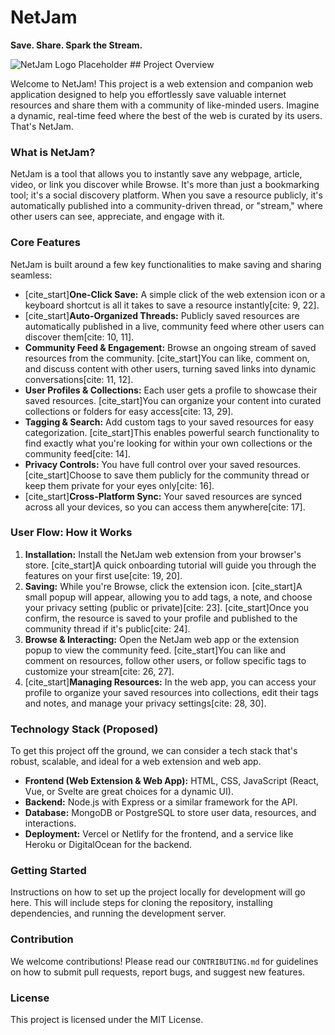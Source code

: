 # NetJam

**Save. Share. Spark the Stream.**

![NetJam Logo Placeholder](https://via.placeholder.com/150) ## Project Overview

Welcome to NetJam! This project is a web extension and companion web application designed to help you effortlessly save valuable internet resources and share them with a community of like-minded users. Imagine a dynamic, real-time feed where the best of the web is curated by its users. That's NetJam.

### What is NetJam?

NetJam is a tool that allows you to instantly save any webpage, article, video, or link you discover while Browse. It's more than just a bookmarking tool; it's a social discovery platform. When you save a resource publicly, it's automatically published into a community-driven thread, or "stream," where other users can see, appreciate, and engage with it.

### Core Features

NetJam is built around a few key functionalities to make saving and sharing seamless:

* [cite_start]**One-Click Save:** A simple click of the web extension icon or a keyboard shortcut is all it takes to save a resource instantly[cite: 9, 22].
* [cite_start]**Auto-Organized Threads:** Publicly saved resources are automatically published in a live, community feed where other users can discover them[cite: 10, 11].
* **Community Feed & Engagement:** Browse an ongoing stream of saved resources from the community. [cite_start]You can like, comment on, and discuss content with other users, turning saved links into dynamic conversations[cite: 11, 12].
* **User Profiles & Collections:** Each user gets a profile to showcase their saved resources. [cite_start]You can organize your content into curated collections or folders for easy access[cite: 13, 29].
* **Tagging & Search:** Add custom tags to your saved resources for easy categorization. [cite_start]This enables powerful search functionality to find exactly what you're looking for within your own collections or the community feed[cite: 14].
* **Privacy Controls:** You have full control over your saved resources. [cite_start]Choose to save them publicly for the community thread or keep them private for your eyes only[cite: 16].
* [cite_start]**Cross-Platform Sync:** Your saved resources are synced across all your devices, so you can access them anywhere[cite: 17].

### User Flow: How it Works

1.  **Installation:** Install the NetJam web extension from your browser's store. [cite_start]A quick onboarding tutorial will guide you through the features on your first use[cite: 19, 20].
2.  **Saving:** While you're Browse, click the extension icon. [cite_start]A small popup will appear, allowing you to add tags, a note, and choose your privacy setting (public or private)[cite: 23]. [cite_start]Once you confirm, the resource is saved to your profile and published to the community thread if it's public[cite: 24].
3.  **Browse & Interacting:** Open the NetJam web app or the extension popup to view the community feed. [cite_start]You can like and comment on resources, follow other users, or follow specific tags to customize your stream[cite: 26, 27].
4.  [cite_start]**Managing Resources:** In the web app, you can access your profile to organize your saved resources into collections, edit their tags and notes, and manage your privacy settings[cite: 28, 30].

### Technology Stack (Proposed)

To get this project off the ground, we can consider a tech stack that's robust, scalable, and ideal for a web extension and web app.

* **Frontend (Web Extension & Web App):** HTML, CSS, JavaScript (React, Vue, or Svelte are great choices for a dynamic UI).
* **Backend:** Node.js with Express or a similar framework for the API.
* **Database:** MongoDB or PostgreSQL to store user data, resources, and interactions.
* **Deployment:** Vercel or Netlify for the frontend, and a service like Heroku or DigitalOcean for the backend.

### Getting Started

Instructions on how to set up the project locally for development will go here. This will include steps for cloning the repository, installing dependencies, and running the development server.

### Contribution

We welcome contributions! Please read our `CONTRIBUTING.md` for guidelines on how to submit pull requests, report bugs, and suggest new features.

### License

This project is licensed under the MIT License.